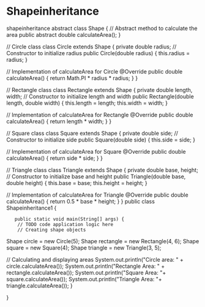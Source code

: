 # Shapeinheritance
shapeinheritance 
abstract class Shape {
// Abstract method to calculate the area
public abstract double calculateArea();
}

// Circle class
class Circle extends Shape {
private double radius;
// Constructor to initialize radius
public Circle(double radius) {
this.radius = radius;
}

// Implementation of calculateArea for Circle
@Override
public double calculateArea() {
return Math.PI * radius * radius;
}
}

// Rectangle class
class Rectangle extends Shape {
private double length, width;
// Constructor to initialize length and width
public Rectangle(double length, double width) {
this.length = length;
this.width = width;
}

// Implementation of calculateArea for Rectangle
@Override
public double calculateArea() {
return length * width;
}
}

// Square class
class Square extends Shape {
private double side;
// Constructor to initialize side
public Square(double side) {
this.side = side;
}

// Implementation of calculateArea for Square
@Override
public double calculateArea() {
return side * side;
}
}

// Triangle class
class Triangle extends Shape {
private double base, height;
// Constructor to initialize base and height
public Triangle(double base, double height) {
this.base = base;
this.height = height;
}

// Implementation of calculateArea for Triangle
@Override
public double calculateArea() {
return 0.5 * base * height;
}
}
public class Shapeinheritance1 {

       public static void main(String[] args) {
        // TODO code application logic here
        // Creating shape objects
Shape circle = new Circle(5);
Shape rectangle = new Rectangle(4, 6);
Shape square = new Square(4);
Shape triangle = new Triangle(3, 5);

// Calculating and displaying areas
System.out.println("Circle area: " + circle.calculateArea());
System.out.println("Rectangle Area: " + rectangle.calculateArea());
System.out.println("Square Area: "+ square.calculateArea());
System.out.println("Triangle Area: "+ triangle.calculateArea());
    }
    
}

